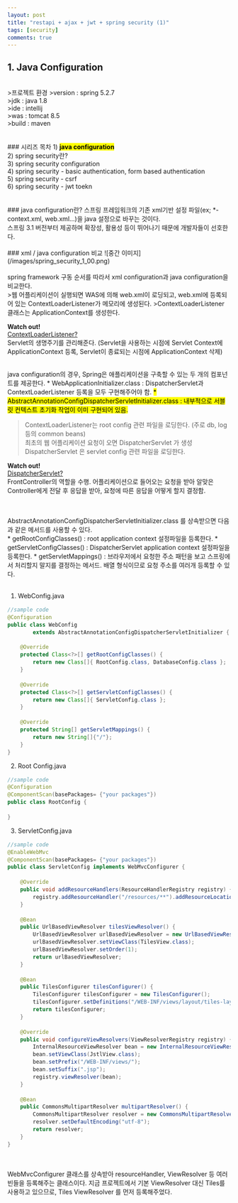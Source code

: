 ```yaml
---
layout: post
title: "restapi + ajax + jwt + spring security (1)"
tags: [security]
comments: true
---
```


## 1. Java Configuration
<br>
>프로젝트 환경
>version : spring 5.2.7<br>
>jdk : java 1.8<br>
>ide : intellij<br>
>was : tomcat 8.5<br>
>build : maven<br>
<br>
<br>
### 시리즈 목차
1) <mark><strong>java configuration</strong></mark><br>
2) spring security란?<br>
3) spring security configuration<br>
4) spring security - basic authentication, form based authentication<br>
5) spring security - csrf<br>
6) spring security - jwt toekn<br> 
<br>
<br>
### java configuration란?
스프링 프레임워크의 기존 xml기반 설정 파일(ex; *-context.xml, web.xml...)을 java 설정으로 바꾸는 것이다.<br> 
스프링 3.1 버전부터 제공하며 확장성, 활용성 등이 뛰어나기 때문에 개발자들이 선호한다.
<br>
<br>
### xml / java configuration 비교
![중간 이미지](/images/spring_security_1_00.png)
<br>
<br>
spring framework 구동 순서를 따라서 xml configuration과 java configuration을 비교한다.
<br>
>웹 어플리케이션이 실행되면 WAS에 의해 web.xml이 로딩되고, web.xml에 등록되어 있는 ContextLoaderListener가 메모리에 생성된다.
>ContextLoaderListener 클래스는 ApplicationContext를 생성한다. 

<p class="notice--info">
<strong>Watch out!</strong><br> 
 <u>ContextLoaderListener?</u><br> 
Servlet의 생명주기를 관리해준다.
(Servlet을 사용하는 시점에 Servlet Context에 ApplicationContext 등록, Servlet이 종료되는 시점에 ApplicationContext 삭제)
</p>
<br>
java configuration의 경우, Spring은 애플리케이션을 구축할 수 있는 두 개의 컴포넌트를 제공한다.
* WebApplicationInitializer.class :  DispatcherServlet과 ContextLoaderListener 등록을 모두 구현해주어야 함.
<mark>* AbstractAnnotationConfigDispatcherServletInitializer.class : 내부적으로 서블릿 컨텍스트 초기화 작업이 이미 구현되어 있음.</mark><br>
                               
>ContextLoaderListener는 root config 관련 파일을 로딩한다. (주로 db, log 등의 common beans)<br>
>최초의 웹 어플리케이션 요청이 오면 DispatcherServlet 가 생성<br>
>DispatcherServlet 은 servlet config 관련 파일을 로딩한다.<br>
<p class="notice--info">
<strong>Watch out!</strong><br> 
<u>DispatcherServlet?</u><br> 
FrontController의 역할을 수행. 어플리케이션으로 들어오는 요청을 받아 알맞은 Controller에게 전달 후 응답을 받아, 요청에 따른 응답을 어떻게 할지 결정함.
</p>
<br>
<br>
AbstractAnnotationConfigDispatcherServletInitializer.class 를 상속받으면 다음과 같은 메서드를 사용할 수 있다.
<br>
* getRootConfigClasses() : root application context 설정파일을 등록한다.
* getServletConfigClasses() : DispatcherServlet application context 설정파일을 등록한다.
* getServletMappings() : 브라우저에서 요청한 주소 패턴을 보고 스프링에서 처리할지 말지를 결정하는 메서드. 배열 형식이므로 요청 주소를 여러개 등록할 수 있다.
<br>
<br>

1. WebConfig.java

```java
//sample code
@Configuration 
public class WebConfig 
        extends AbstractAnnotationConfigDispatcherServletInitializer {
    
    @Override
    protected Class<?>[] getRootConfigClasses() {
        return new Class[]{ RootConfig.class, DatabaseConfig.class };
    }

    @Override
    protected Class<?>[] getServletConfigClasses() {
        return new Class[]{ ServletConfig.class };
    }

    @Override
    protected String[] getServletMappings() {
        return new String[]{"/"};
    }
}
```

2. Root Config.java

```java
//sample code
@Configuration
@ComponentScan(basePackages= {"your packages"})
public class RootConfig {

}
```

3. ServletConfig.java

```java
//sample code
@EnableWebMvc
@ComponentScan(basePackages= {"your packages"})
public class ServletConfig implements WebMvcConfigurer {

    @Override
    public void addResourceHandlers(ResourceHandlerRegistry registry) {
        registry.addResourceHandler("/resources/**").addResourceLocations("/resources/");
    }

    @Bean
    public UrlBasedViewResolver tilesViewResolver() {
        UrlBasedViewResolver urlBasedViewResolver = new UrlBasedViewResolver();
        urlBasedViewResolver.setViewClass(TilesView.class);
        urlBasedViewResolver.setOrder(1);
        return urlBasedViewResolver;
    }

    @Bean
    public TilesConfigurer tilesConfigurer() {
        TilesConfigurer tilesConfigurer = new TilesConfigurer();
        tilesConfigurer.setDefinitions("/WEB-INF/views/layout/tiles-layout.xml");
        return tilesConfigurer;
    }

    @Override
    public void configureViewResolvers(ViewResolverRegistry registry) {
        InternalResourceViewResolver bean = new InternalResourceViewResolver();
        bean.setViewClass(JstlView.class);
        bean.setPrefix("/WEB-INF/views/");
        bean.setSuffix(".jsp");
        registry.viewResolver(bean);
    }

    @Bean
    public CommonsMultipartResolver multipartResolver() {
        CommonsMultipartResolver resolver = new CommonsMultipartResolver();
        resolver.setDefaultEncoding("utf-8");
        return resolver;
    }
}
```
<br>
<br>
WebMvcConfigurer 클래스를 상속받아 resourceHandler, ViewResolver 등 여러 빈들을 등록해주는 클래스이다.
지금 프로젝트에서 기본 ViewResolver 대신 Tiles를 사용하고 있으므로, Tiles ViewResolver 를 먼저 등록해주었다.







